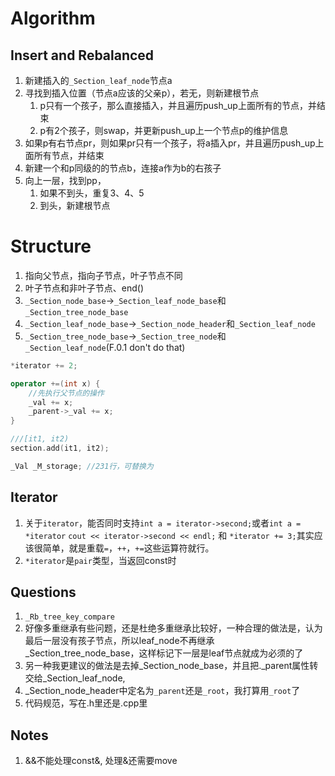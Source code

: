 # Algorithm
## Insert and Rebalanced
1. 新建插入的`_Section_leaf_node`节点a
2. 寻找到插入位置（节点a应该的父亲p），若无，则新建根节点
   1. p只有一个孩子，那么直接插入，并且遍历push_up上面所有的节点，并结束
   2. p有2个孩子，则swap，并更新push_up上一个节点p的维护信息
3. 如果p有右节点pr，则如果pr只有一个孩子，将a插入pr，并且遍历push_up上面所有节点，并结束
3. 新建一个和p同级的的节点b，连接a作为b的右孩子
4. 向上一层，找到pp，
   1. 如果不到头，重复3、4、5
   2. 到头，新建根节点
# Structure

1. 指向父节点，指向子节点，叶子节点不同
2. 叶子节点和非叶子节点、end()
3. `_Section_node_base`->`_Section_leaf_node_base`和`_Section_tree_node_base`
4. `_Section_leaf_node_base`->`_Section_node_header`和`_Section_leaf_node`
5. `_Section_tree_node_base`->`_Section_tree_node`和`_Section_leaf_node`(F.0.1 don't do that)

```c++
*iterator += 2;

operator +=(int x) {
    //先执行父节点的操作
	_val += x;
	_parent->_val += x;
}

///[it1, it2)
section.add(it1, it2);

_Val _M_storage; //231行，可替换为
```

## Iterator

1. 关于`iterator`，能否同时支持`int a = iterator->second;`或者`int a = *iterator` `cout << iterator->second << endl;` 和 `*iterator += 3;`其实应该很简单，就是重载`=`，`++`，`+=`这些运算符就行。
2. `*iterator`是`pair`类型，当返回const时

## Questions

1. `_Rb_tree_key_compare`
2. 好像多重继承有些问题，还是杜绝多重继承比较好，一种合理的做法是，认为最后一层没有孩子节点，所以leaf_node不再继承_Section_tree_node_base，这样标记下一层是leaf节点就成为必须的了
3. 另一种我更建议的做法是去掉_Section_node_base，并且把._parent属性转交给_Section_leaf_node,
4. _Section_node_header中定名为`_parent`还是`_root`，我打算用`_root`了
5. 代码规范，写在.h里还是.cpp里

## Notes

1. &&不能处理const&, 处理&还需要move
